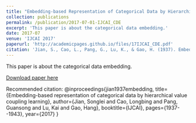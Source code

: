 ```yaml
---
title: "Embedding-based Representation of Categorical Data by Hierarchical Value Coupling Learning"
collection: publications
permalink: /publication/2017-07-01-IJCAI_CDE
excerpt: 'This paper is about the categorical data embedding.'
date: 2017-07
venue: 'IJCAI 2017'
paperurl: 'http://academicpages.github.io/files/17IJCAI_CDE.pdf'
citation: 'Jian, S., Cao, L., Pang, G., Lu, K., & Gao, H. (1937). Embedding-based representation of categorical data by hierarchical value coupling learning. In Proc. 7th Int. Joint Conf. Artif. Intell. (pp. 1937-1943).'
---
```

This paper is about the categorical data embedding.

[Download paper here](http://academicpages.github.io/files/17IJCAI_CDE.pdf)

Recommended citation: 
@inproceedings{jian1937embedding,
  title={Embedding-based representation of categorical data by hierarchical value coupling learning},
  author={Jian, Songlei and Cao, Longbing and Pang, Guansong and Lu, Kai and Gao, Hang},
  booktitle={IJCAI},
  pages={1937--1943},
  year={2017}
}
